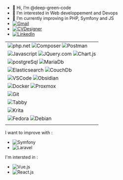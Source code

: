- 👋 Hi, I’m @deep-green-code
- 👀 I’m interested in Web developpement and Devops
- 🌱 I’m currently improving in PHP, Symfony and JS
- [![Gmail]](bouchut.e@gmail.com)
- [![CVDesigner]](https://cvdesignr.com/p/613f13aa63cbe)
- [![LinkedIn]](https://www.linkedin.com/in/deep-green/)

||
|---|
|![php.net] ![Composer] ![Postman]|
|![Javascript] ![JQuery.com] ![Chart.js]|
|![postgreSql] ![MariaDb]|
|![Elasticsearch] ![CouchDb]|
|![VSCode] ![Obsidian]|
|![Docker] ![Proxmox]|
|![Git]|
|![Tabby]|
|![Krita]|
|![Fedora] ![Debian]|
||

I want to improve with :

- ![Symfony]
- ![Laravel]

I'm intersted in :

- ![Vue.js]
- ![React.js]


<!-- MARKDOWN LINKS & IMAGES -->
<!-- https://www.markdownguide.org/basic-syntax/#reference-style-links -->
<!-- Tools -->
[VSCode]: https://img.shields.io/badge/VSCode-0078D4?style=for-the-badge&logo=visual%20studio%20code&logoColor=white
[Gmail]: https://img.shields.io/badge/Gmail-D14836?style=for-the-badge&logo=gmail&logoColor=white
[Docker]: https://img.shields.io/badge/Docker-2CA5E0?style=for-the-badge&logo=docker&logoColor=white
[Composer]: https://img.shields.io/badge/Composer-885630?style=for-the-badge&logo=Composer&logoColor=white
[Postman]: https://img.shields.io/badge/Postman-FF6C37?style=for-the-badge&logo=Postman&logoColor=white
[Krita]: https://img.shields.io/badge/Krita-203759?style=for-the-badge&logo=krita&logoColor=EEF37B
[Tabby]: https://img.shields.io/badge/Tabby-74aeb8?style=for-the-badge&logo=tmux&logoColor=B0ECF4
[Git]: https://img.shields.io/badge/GIT-E44C30?style=for-the-badge&logo=git&logoColor=white
[Obsidian]: https://img.shields.io/badge/Obsidian-%23483699.svg?style=for-the-badge&logo=obsidian&logoColor=white
<!-- regular -->
[Bootstrap.com]: https://img.shields.io/badge/Bootstrap-563D7C?style=for-the-badge&logo=bootstrap&logoColor=white
[Javascript]: https://img.shields.io/badge/JavaScript-323330?style=for-the-badge&logo=javascript&logoColor=F7DF1E
[JQuery.com]: https://img.shields.io/badge/jQuery-0769AD?style=for-the-badge&logo=jquery&logoColor=white
[Php.net]: https://img.shields.io/badge/Php-4F5B93?style=for-the-badge&logo=php&logoColor=white
[Chart.js]: https://img.shields.io/badge/Chart.js-FF6384?style=for-the-badge&logo=chartdotjs&logoColor=white

[Proxmox]: https://img.shields.io/badge/Proxmox-E57000?style=for-the-badge&logo=Proxmox&logoColor=FFFFFF
<!-- Database -->
[postgreSql]: https://img.shields.io/badge/PostgreSQL-316192?style=for-the-badge&logo=postgresql&logoColor=white
[MariaDb]: https://img.shields.io/badge/MariaDB-003545?style=for-the-badge&logo=mariadb&logoColor=white
[Elasticsearch]: https://img.shields.io/badge/Elastic_Search-005571?style=for-the-badge&logo=elasticsearch&logoColor=white
[CouchDb]: https://img.shields.io/badge/Couchbase-EA2328?style=for-the-badge&logo=couchbase&logoColor=white
<!-- familiar -->
[Svelte-url]: https://svelte.dev/
[Symfony]: https://img.shields.io/badge/Symfony-000000?style=for-the-badge&logo=Symfony&logoColor=white
[Laravel]: https://img.shields.io/badge/Laravel-FF2D20?style=for-the-badge&logo=laravel&logoColor=white
<!-- Interrested -->
[React.js]: https://img.shields.io/badge/React-20232A?style=for-the-badge&logo=react&logoColor=61DAFB
[React-url]: https://reactjs.org/
[Vue.js]: https://img.shields.io/badge/Vue.js-35495E?style=for-the-badge&logo=vuedotjs&logoColor=4FC08D
[Vue-url]: https://vuejs.org/
[Angular.io]: https://img.shields.io/badge/Angular-DD0031?style=for-the-badge&logo=angular&logoColor=white
[Angular-url]: https://angular.io/
[ansible]: https://img.shields.io/badge/Ansible-000000?style=for-the-badge&logo=ansible&logoColor=white
[ansible-url]: https://www.ansible.com/
<!-- social -->
[LinkedIn]: https://img.shields.io/badge/LinkedIn-0077B5?style=for-the-badge&logo=linkedin&logoColor=white
[CVDesigner]: https://img.shields.io/badge/CVDesigner-37AFE3?style=for-the-badge
<!-- Systems -->
[Debian]: https://img.shields.io/badge/Debian-A81D33?style=for-the-badge&logo=debian&logoColor=white
[Fedora]: https://img.shields.io/badge/Fedora-294172?style=for-the-badge&logo=fedora&logoColor=white
[Arch]: https://img.shields.io/badge/Arch_Linux-1793D1?style=for-the-badge&logo=arch-linux&logoColor=white